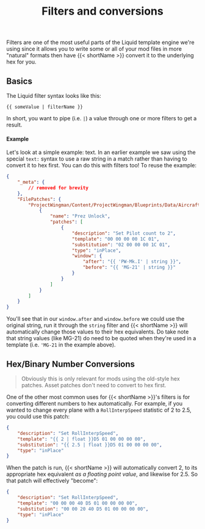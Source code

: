 ﻿---
title: "Filters and conversions"
linkTitle: "Introduction to Filters"
weight: 31
---

Filters are one of the most useful parts of the Liquid template engine we're using since it allows you to write some or all of your mod files in more "natural" formats then have {{< shortName >}} convert it to the underlying hex for you.

## Basics

The Liquid filter syntax looks like this:

```text
{{ someValue | filterName }}
```

In short, you want to pipe (i.e. `|`) a value through one or more filters to get a result.

#### Example

Let's look at a simple example: text. In an earlier example we saw using the special `text:` syntax to use a raw string in a match rather than having to convert it to hex first. You can do this with filters too! To reuse the example: 

```json
{
    "_meta": {
        // removed for brevity
    },
    "FilePatches": {
        "ProjectWingman/Content/ProjectWingman/Blueprints/Data/AircraftData/DB_Aircraft.uexp": [
            {
                "name": "Prez Unlock",
                "patches": [
                    {
                        "description": "Set Pilot count to 2",
                        "template": "00 00 00 00 1C 01",
                        "substitution": "02 00 00 00 1C 01",
                        "type": "inPlace",
                        "window": {
                            "after": "{{ 'PW-Mk.I' | string }}",
                            "before": "{{ 'MG-21' | string }}"
                        }
                    }
                ]
            }
        ]
    }
}
```

You'll see that in our `window.after` and `window.before` we could use the original string, run it through the `string` filter and {{< shortName >}} will automatically change those values to their hex equivalents. Do take note that string values (like MG-21) do need to be quoted when they're used in a template (i.e. `'MG-21` in the example above).

## Hex/Binary Number Conversions

> Obviously this is only relevant for mods using the old-style hex patches. Asset patches don't need to convert to hex first.

One of the other most common uses for {{< shortName >}}'s filters is for converting different numbers to hex automatically. For example, if you wanted to change every plane with a `RollInterpSpeed` statistic of 2 to 2.5, you could use this patch:

```json
{
    "description": "Set RollInterpSpeed",
    "template": "{{ 2 | float }}D5 01 00 00 00 00",
    "substitution": "{{ 2.5 | float }}D5 01 00 00 00 00",
    "type": "inPlace"
}
```

When the patch is run, {{< shortName >}} will automatically convert 2, to its appropriate hex equivalent _as a floating point value_, and likewise for 2.5. So that patch will effectively "become": 

```json
{
    "description": "Set RollInterpSpeed",
    "template": "00 00 00 40 D5 01 00 00 00 00",
    "substitution": "00 00 20 40 D5 01 00 00 00 00",
    "type": "inPlace"
}
```